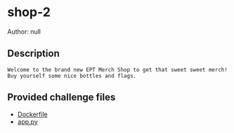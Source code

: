 # shop-2
Author: null
## Description
```
Welcome to the brand new EPT Merch Shop to get that sweet sweet merch! Buy yourself some nice bottles and flags.
```
## Provided challenge files
* [Dockerfile](Dockerfile)
* [app.py](app.py)
